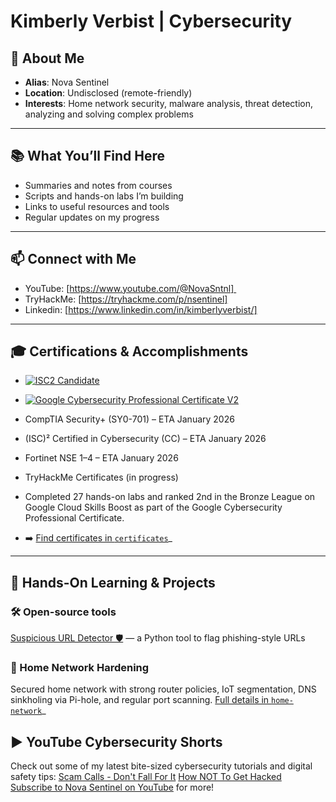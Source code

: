 # Kimberly Verbist | Cybersecurity 


## 📜 About Me
- **Alias**: Nova Sentinel
- **Location**: Undisclosed (remote-friendly)
- **Interests**: Home network security, malware analysis, threat detection, analyzing and solving complex problems

---


## 📚 What You’ll Find Here  

- Summaries and notes from courses  
- Scripts and hands-on labs I’m building  
- Links to useful resources and tools  
- Regular updates on my progress

---


## 📫 Connect with Me  

- YouTube: [https://www.youtube.com/@NovaSntnl] 
- TryHackMe: [https://tryhackme.com/p/nsentinel]
- Linkedin: [https://www.linkedin.com/in/kimberlyverbist/]

---


## 🎓 Certifications & Accomplishments
- [![ISC2 Candidate](https://images.credly.com/size/110x110/images/9180921d-4a13-429e-9357-6f9706a554f0/image.png)](https://www.credly.com/badges/3eaede4e-8241-48ea-ad62-400dacd77e2a/public_url)
- [![Google Cybersecurity Professional Certificate V2](https://images.credly.com/size/110x110/images/0bf0f2da-a699-4c82-82e2-56dcf1f2e1c7/image.png)](https://www.credly.com/badges/430435df-4a30-4e41-9ef2-4e6a530af2da/public_url)

- CompTIA Security+ (SY0-701) – ETA January 2026
- (ISC)² Certified in Cybersecurity (CC) – ETA January 2026
- Fortinet NSE 1–4 – ETA January 2026
- TryHackMe Certificates (in progress)
- Completed 27 hands-on labs and ranked 2nd in the Bronze League on Google Cloud Skills Boost as part of the Google Cybersecurity Professional Certificate.

- ➡️ [Find certificates in `certificates`](certificates)_


---

## 🧪 Hands-On Learning & Projects

### 🛠️ Open-source tools 
[Suspicious URL Detector 🛡️](https://github.com/novasntnl/suspicious-url-detector) — a Python tool to flag phishing-style URLs

### 🔐 Home Network Hardening
Secured home network with strong router policies, IoT segmentation, DNS sinkholing via Pi-hole, and regular port scanning.
[Full details in `home-network`](home-network)_

## ▶️ YouTube Cybersecurity Shorts

Check out some of my latest bite-sized cybersecurity tutorials and digital safety tips:
[Scam Calls - Don't Fall For It](https://www.youtube.com/shorts/zdvIaie7_4k)
[How NOT To Get Hacked](https://www.youtube.com/shorts/jo1mJysPGkg)
[Subscribe to Nova Sentinel on YouTube](https://www.youtube.com/@NovaSntnl) for more!


